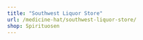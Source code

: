 ```yaml
---
title: "Southwest Liquor Store"
url: /medicine-hat/southwest-liquor-store/
shop: Spirituosen
---
```

